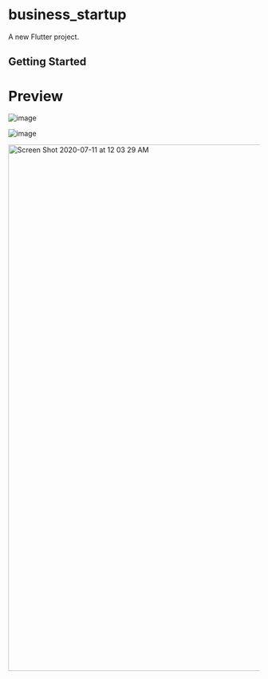 # business_startup

A new Flutter project.

## Getting Started

# Preview

![image](https://user-images.githubusercontent.com/21117852/87158226-fb76df80-c2f1-11ea-8a88-bbda12b39624.png)

![image](https://user-images.githubusercontent.com/21117852/87172693-333c5200-c307-11ea-9954-5ace94491f49.png)

<img width="1057" alt="Screen Shot 2020-07-11 at 12 03 29 AM" src="https://user-images.githubusercontent.com/21117852/87174606-fd4c9d00-c309-11ea-8360-82fed5d610b2.png"/>
